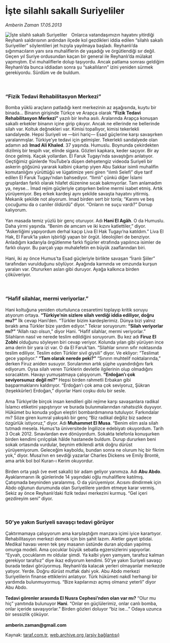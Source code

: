 # İşte silahlı sakallı Suriyeliler

*Amberin Zaman 17.05.2013*

<div class="yazi"><img align="left" alt="İşte silahlı sakallı Suriyeliler" border="0" src="http://www.taraf.com.tr/fotoraflar/makaleler/iste-silahli-sakalli-suriyeliler-2_8684_orijinal.jpg" style="border-right-width:10px; border-color:#FFFFFF"/>Onlarca vatandaşımızın hayatını yitirdiği Reyhanlı saldırısının ardından ilçede kol gezdikleri iddia edilen “silahlı sakallı Suriyeliler” söylentileri jet hızıyla yayılmaya başladı. Reyhanlı’da sığınmacıların yanı sıra muhaliflerin de yaşadığı ve örgütlendiği sır değil. Geçen yıl Suriye ordusundan kaçan bir general ile Reyhanlı’da mülakat yapmıştım. Evi muhaliflerle dolup taşıyordu. Ancak patlama sonrası geldiğim Reyhanlı’da bunca iddiadan sonra şu “sakallıların” izini yeniden sürmek gerekiyordu. Sürdüm ve de buldum.<br/><br/><br/>
<h3>“Fizik Tedavi Rehabilitasyon Merkezi”</h3>Bomba yüklü araçların patladığı kent merkezinin az aşağısında, kuytu bir binada... Binanın girişinde Türkçe ve Arapça olarak <strong>“Fizik Tedavi Rehabilitasyon Merkezi”</strong> yazılı bir levha asılı. Aralarında Arapça konuşan sakallı erkekler binanın içine girip çıkıyor. Ancak ne ellerinde ne bellerinde silah var. Koltuk değnekleri var. Kimisi topallıyor, kimisi tekerlekli sandalyede. Hepsi Suriyeli ve —biri hariç— Esad güçlerine karşı savaşırken yaralanmışlar. Türkiye’ye tedavi için gelmişler. Tekerlekli sandalyede olan adamın adı <strong>Imad Ali Khaled</strong>. 37 yaşında. Humuslu. Boynunda çekirdekten dizilmiş bir tespih var, elinde sigara. Gözleri kapkara, keder saçıyor. Bir ay önce gelmiş. Kaçak yollardan. El Faruk Tugayı’nda savaştığını anlatıyor. Geçtiğimiz günlerde YouTube’a düşen dehşetengiz videoda Suriyeli bir askerin göğsünü yararak kalbini çıkartıp yiyen Abu Sakkar isimli muhalifin komutanlığını yürüttüğü ve lügatimize yeni giren “ılımlı Selefi” diye tarif edilen El Faruk Tugayı’ndan bahsediyor. “Ilımlı” çünkü diğer İslami gruplardan farklı olarak hilafet düzenine sıcak bakmıyorlar. Tam anlamadım ya, neyse... İmad rejim güçleriyle çatışırken beline mermi isabet etmiş. Artık yürüyemiyor. Beş erkek kardeşi aynı şekilde savaşta hayatını yitirmiş. Mekanik şekilde not alıyorum. İmad birden sert bir tonla; “Karımı ve beş çocuğumu da o caniler öldürdü” diyor. “Onların ne suçu vardı?” Donup kalıyorum.<br/><br/>Yan masada temiz yüzlü bir genç oturuyor. Adı <strong>Hani El Agâh</strong>. O da Humuslu. Daha yirmi yaşında. “Benim de amcam ve iki kızını katlettiler,” diyor. “Askerliğimi yapıyordum derhal kaçıp Liva El Hak Tugayı’na katıldım.” Liva El Hak, El Faruk’la yakın işbirliği yapan bir örgüt. İdeolojileri de benziyor. Anladığım kadarıyla örgütlenme farklı figürler etrafında yapılınca isimler de farklı oluyor. Bu parçalı yapı muhalefetin en büyük zaaflarından biri.<br/><br/>Hani, iki ay önce Humus’ta Esad güçleriyle birlikte savaşan “İranlı Şiiler” tarafından vurulduğunu söylüyor. Ayağında karnında ve omzunda kurşun yaraları var. Otururken aslan gibi duruyor. Ayağa kalkınca birden çöküveriyor.<br/><br/><br/>
<h3>“Hafif silahlar, mermi veriyorlar.”</h3>Hani koltuğuna yeniden oturtulunca cesaretimi toplayıp kritik soruyu atıyorum ortaya. <strong>“Türkiye’nin sizlere silah verdiği iddia ediliyor, doğru mu?”</strong> İlk cevap Hani’den. “Türkler bizim kardeşlerimiz. Dünya bizi yalnız bıraktı ama Türkler bize yardım ediyor.” Tekrar soruyorum: <strong>“Silah veriyorlar mı?”</strong> “Allah razı olsun,” diyor Hani. “Hafif silahlar, mermi veriyorlar.” Silahların nasıl ve nerede teslim edildiğini soruyorum. Bu kez adı <strong>Firuz El Zobhi</strong> olduğunu söyleyen biri cevap veriyor. Kolunda yılan gibi yürüyen ince ama derin bir yara izi var. O da El Faruk’tan. “Silahlar sınırın sıfır noktasında teslim ediliyor. Teslim eden Türkler sivil giysili” diyor. Ve ekliyor: “Teslimat gece yapılıyor.” <strong>“Tam olarak nerede peki?”</strong> “Sınırın muhtelif noktalarında,” derken Firuz aniden susuyor. Sorularımın artık şüphe uyandırdığını fark ediyorum. Oysa silah veren Türklerin devletle ilgilerinin olup olmadığını soracaktım. Havayı yumuşatmaya çalışıyorum. <strong>“Erdoğan’ı çok seviyorsunuz değil mi?”</strong> Hepsi birden rahmetli Erbakan gibi başparmaklarını kaldırıyor. “Erdoğan’ı çok ama çok seviyoruz, Şükran (teşekkürler) Erdoğan,” diyorlar Hani coşku dolu bir sesle.<br/><br/>Ama Türkiye’de birçok insan kendileri gibi rejime karşı savaşanlara radikal İslamcı etiketini yapıştırıyor ve burada bulunmalarından rahatsızlık duyuyor. Hükümet bu konuda yoğun eleştiri bombardımanına tutuluyor. Farkındalar mı? Söze giren kumral yakışıklı bir genç “Biz radikal değiliz biz sadece özgürlük istiyoruz,” diyor. Adı <strong>Muhammet El Musa</strong>. “Benim elim asla silah tutmadı mesela. Humus’ta üniversitede İngilizce edebiyatı okuyordum. Tarih 3 Ocak 2012. Sınavlardan eve dönüyordum. Sokakta telefonla konuşurken birden kendimi çırılçıplak hâlde hastanede buldum. Durup dururken beni sokak ortasında vurdular, beynim etkilendi artık doğru dürüst yürüyemiyorum. Geleceğim kayboldu, bundan sonra ne olurum hiç bir fikrim yok,” diyor. Musa’nın en sevdiği yazarlar Charles Dickens ve Emily Brontë, ama artık bol bol Kuran-ı Kerim okuyordur.<br/><br/>Birden orta yaşlı (ve evet sakallı) bir adam geliyor yanımıza. Adı <strong>Abu Abdo</strong>. Ayaklanmanın ilk günlerinde 14 yaşındaki oğlu muhaliflere katılmış. Çatışmada beyninden yaralanmış. O da yürüyemiyor. Acısını dindirmek için Abdo oğlunun durumunda olan Suriyelilere yardım etmeye karar vermiş. Sekiz ay önce Reyhanlı’daki fizik tedavi merkezini kurmuş. “Gel içeri gezdireyim seni” diyor.<br/><br/><br/>
<h3>50’ye yakın Suriyeli savaşçı tedavi görüyor</h3>Çaktırmamaya çalışıyorum ama karşılaştığım manzara içimi iyice karartıyor. Rehabilitasyon merkezi demek için bin şahit lazım. Aletler gayet iptidai. Medikal havası veren tek şey masanın üstünde duran alçıdan yapılmış omurga modeli. Ama çocuklar büyük sebatla egzersizlerini yapıyorlar. “Eyvah, çocuklarım mı oldular şimdi. Ya kalbi yiyen yamyam, tarafsız kalman gerekiyor tarafsız” diye ikaz ediyorum kendimi. 50’ye yakın Suriyeli savaşçı burada tedavi görüyormuş. Reyhanlı’da kalacak yerleri olmayanlar merkezde yatıyor. Yerde. Doğru dürüst mutfak dahi yok. Abu Abdo merkezi Suriyelilerin finanse ettiklerini anlatıyor. Türk hükümeti nakdî herhangi bir yardımda bulunmuyormuş. “Bize kapılarınızı açmış olmanız yeterli” diyor Abu Abdo.<br/><br/><strong>Tedavi görenler arasında El Nusra Cephesi’nden olan var mı?</strong> “Olur mu hiç” yanıtında bulunuyor <strong>Hani</strong>. “Onlar en güçlülerimiz, onlar canlı bomba, onlar içeride savaşıyorlar.” Birden gözleri doluyor “biz ise...” Odaya uzunca bir sessizlik çöküyor.<br/><br/><strong>amberin.zaman@gmail.com</strong>
</div>

Kaynak: [taraf.com.tr](http://www.taraf.com.tr:80/amberin-zaman/makale-iste-silahli-sakalli-suriyeliler-2.htm), [web.archive.org (arşiv bağlantısı)](http://web.archive.org/web/20130615104329/http://www.taraf.com.tr:80/amberin-zaman/makale-iste-silahli-sakalli-suriyeliler-2.htm)
